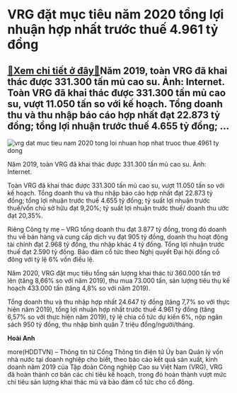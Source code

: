 VRG đặt mục tiêu năm 2020 tổng lợi nhuận hợp nhất trước thuế 4.961 tỷ đồng
==========================================================================

[:gift:Xem chi tiết ở đây:gift:](https://hddtvn.com/vrg-dat-muc-tieu-nam-2020-tong-loi-nhuan-hop-nhat-truoc-thue-4-961-ty-dong/)Năm 2019, toàn VRG đã khai thác được 331.300 tấn mủ cao su. Ảnh: Internet. Toàn VRG đã khai thác được 331.300 tấn mủ cao su, vượt 11.050 tấn so với kế hoạch. Tổng doanh thu và thu nhập báo cáo hợp nhất đạt 22.873 tỷ đồng; tổng lợi nhuận trước thuế 4.655 tỷ đồng; …
------------------------------------------------------------------------------------------------------------------------------------------------------------------------------------------------------------------------------------------------------------------------





![vrg dat muc tieu nam 2020 tong loi nhuan hop nhat truoc thue 4961 ty dong](https://haiquanonline.com.vn/stores/news_dataimages/hienntt/062020/16/14/2453_unnamed33.jpg?rt=20200616153214 "VRG đặt mục tiêu năm 2020 tổng lợi nhuận hợp nhất trước thuế 4.961 tỷ đồng")


Năm 2019, toàn VRG đã khai thác được 331.300 tấn mủ cao su. Ảnh: Internet.



Toàn VRG đã khai thác được 331.300 tấn mủ cao su, vượt 11.050 tấn so với kế hoạch. Tổng doanh thu và thu nhập báo cáo hợp nhất đạt 22.873 tỷ đồng; tổng lợi nhuận trước thuế 4.655 tỷ đồng; tỷ suất lợi nhuận trước thuế/vốn chủ sở hữu đạt 9,20%; tỷ suất lợi nhuận trước thuế/ doanh thu ước đạt 20,35%.


Riêng Công ty mẹ – VRG tổng doanh thu đạt 3.877 tỷ đồng, trong đó doanh thu về bán hàng và cung cấp dịch vụ đạt 905 tỷ đồng, doanh thu hoạt động tài chính đạt 2.968 tỷ đồng, thu nhập khác 4 tỷ đồng. Tổng lợi nhuận trước thuế đạt 2.590 tỷ đồng. Bảo đảm cổ tức theo Nghị quyết Đại hội đồng cổ đông với tỷ lệ 6% vốn điều lệ.


Năm 2020, VRG đặt mục tiêu tổng sản lượng khai thác từ 360.000 tấn trở lên (tăng 8,66% so với năm 2019), thu mua 73.000 tấn, sản lượng tiêu thụ kế hoạch 433.000 tấn (tăng 4,8% so với năm 2019).


Tổng doanh thu và thu nhập hợp nhất 24.647 tỷ đồng (tăng 7,7% so với thực hiện năm 2019), tổng lợi nhuận hợp nhất trước thuế 4.961 tỷ đồng (tăng 6,57% so với thực hiện năm 2019), tỷ lệ chia cổ tức dự kiến 6%, nộp ngân sách 950 tỷ đồng, thu nhập bình quân 7 triệu đồng/người/tháng.




**Hoài Anh**



more(HDDTVN) – Thông tin từ Cổng Thông tin điện tử Ủy ban Quản lý vốn nhà nước tại doanh nghiệp cho biết, theo báo cáo kết quả sản xuất, kinh doanh năm 2019 của Tập đoàn Công nghiệp Cao su Việt Nam (VRG), VRG đã hoàn thành cơ bản các chỉ tiêu kế hoạch, trong đó hoàn thành vượt mức chỉ tiêu sản lượng khai thác mủ và bảo đảm cổ tức cho cổ đông.

